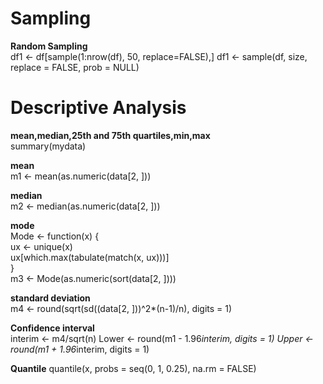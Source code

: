 # Sampling <br />

**Random Sampling** <br />
df1 <- df[sample(1:nrow(df), 50, replace=FALSE),]
df1 <- sample(df, size, replace = FALSE, prob = NULL)


# Descriptive Analysis <br />
**mean,median,25th and 75th quartiles,min,max** <br />
summary(mydata)

**mean**  <br />
m1 <- mean(as.numeric(data[2, ]))

**median**  <br />
m2 <- median(as.numeric(data[2, ]))

**mode**  <br />
Mode <- function(x) {  <br />
  ux <- unique(x)  <br />
  ux[which.max(tabulate(match(x, ux)))]  <br />
}  <br />
m3 <- Mode(as.numeric(sort(data[2, ])))

**standard deviation**  <br />
m4 <- round(sqrt(sd((data[2, ]))^2*(n-1)/n), digits = 1)

**Confidence interval**  <br />
interim <- m4/sqrt(n)
Lower <- round(m1 - 1.96*interim, digits = 1)
Upper <- round(m1 + 1.96*interim, digits = 1)

**Quantile**
quantile(x, probs = seq(0, 1, 0.25), na.rm = FALSE) <br />

